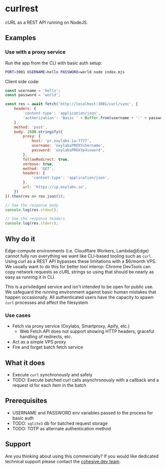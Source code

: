 # curlrest

cURL as a REST API running on NodeJS.

## Examples

### Use with a proxy service

Run the app from the CLI with basic auth setup:
```bash
PORT=3001 USERNAME=hello PASSWORD=world node index.mjs
```

Client side code:
```js
const username = 'hello';
const password = 'world';

const res = await fetch('http://localhost:3001/curl/sync', {
    headers: {
        'content-type': 'application/json',
        'authorization': 'Basic ' + Buffer.from(username + ':' + password).toString('base64'),
    },
    method: 'post',
    body: JSON.stringify({
        proxy: {
            host: 'pr.oxylabs.io:7777',
            username: 'oxylabsPROXYu5ername',
            password: 'oxylabsPROXYp4ssword',
        },
        followRedirect: true,
        verbose: true,
        method: 'GET',
        headers: {
            'content-type': 'application/json',
        },
        url: 'https://ip.oxylabs.io',
    })
}).then(res => res.json());

// See the response body
console.log(res.stdout);

// See the response headers
console.log(res.stderr);
```

## Why do it

Edge-compute environments (i.e. Cloudflare Workers, Lambda@Edge) cannot fully run everything we want like CLI-based tooling such as `curl`. Using curl as a REST API bypasses these limitations with a $6/month VPS. We usually want to do this for better tool interop: Chrome DevTools can copy network requests as cURL strings so using that should be nearly as easy as running it in CLI.

This is a priviledged service and isn't intended to be open for public use. We safeguard the running environment against basic human mistakes that happen occasionally. All authenticated users have the capacity to spawn `curl` processes and affect the filesystem

### Use cases

- Fetch via proxy service (Oxylabs, Smartproxy, Apify, etc.)
    - Web Fetch API does not support showing HTTP headers, graceful handling of redirects, etc.
- Act as a simple VPS proxy
- Fire and forget batch fetch service

## What it does

- Execute `curl` synchronously and safely
- TODO: Execute batched curl calls asynchronously with a callback and a request id for each item in the batch

## Prerequisites

- USERNAME and PASSWORD env variables passed to the process for basic auth
- TODO: `sqlite3` db for batched request storage
- TODO: TOTP as alternate authentication method

## Support

Are you thinking about using this commercially? If you would like dedicated technical support please contact the [cohesive.dev team](mailto:hi@cohesive.dev).